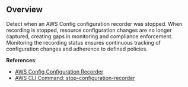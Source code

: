 ## Overview

Detect when an AWS Config configuration recorder was stopped. When recording is stopped, resource configuration changes are no longer captured, creating gaps in monitoring and compliance enforcement. Monitoring the recording status ensures continuous tracking of configuration changes and adherence to defined policies.

**References**:
- [AWS Config Configuration Recorder](https://docs.aws.amazon.com/config/latest/developerguide/config-concepts.html#config-recorder)
- [AWS CLI Command: stop-configuration-recorder](https://awscli.amazonaws.com/v2/documentation/api/latest/reference/configservice/stop-configuration-recorder.html)